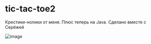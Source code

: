 # tic-tac-toe2
Крестики-нолики от меня. Плюс теперь на Java.
Сделано вместе с Серёжей

![image](https://user-images.githubusercontent.com/77233770/221451588-d74c2b3b-2d7e-4118-be9e-fdd2d8948026.png)
